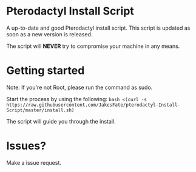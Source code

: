 # Pterodactyl Install Script
A up-to-date and good Pterodactyl install script. This script is updated as soon as a new version is released. 

The script will **NEVER** try to compromise your machine in any means.

# Getting started

Note: If you're not Root, please run the command as sudo.

Start the process by using the following:
```bash <(curl -s https://raw.githubusercontent.com/JakesFate/pterodactyl-Install-Script/master/install.sh)```

The script will guide you through the install.

# Issues?
Make a issue request. 
